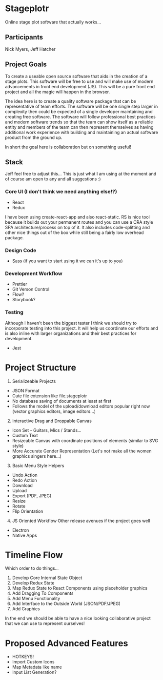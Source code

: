 # Stageplotr

Online stage plot software that actually works...

## Participants

Nick Myers, Jeff Hatcher

## Project Goals

To create a useable open source software that aids in the creation of a stage plots. This software will be free to use and will make use of modern advancements in front end development (JS). This will be a pure front end project and all the magic will happen in the browser.

The idea here is to create a quality software package that can be representative of team efforts. The software will be one single step larger in complexity then could be expected of a single developer maintaining and creating free software. The software will follow professional best practices and modern software trends so that the team can show itself as a reliable entity and members of the team can then represent themselves as having additional work experience with building and maintaining an actual software product from the ground up.

In short the goal here is collaboration but on something useful!

## Stack

Jeff feel free to adjust this... This is just what I am using at the moment and of course am open to any and all suggestions :)

### Core UI (I don't think we need anything else!?)

- React
- Redux

I have been using create-react-app and also react-static. RS is nice tool because it builds out your permanent routes and you can use a CRA style SPA architecture/process on top of it. It also includes code-splitting and other nice things out of the box while still being a fairly low overhead package.

### Design Code

- Sass (if you want to start using it we can it's up to you)

### Development Workflow

- Prettier
- Git Verson Control
- Flow?
- Storybook?

### Testing

Although I haven't been the biggest tester I think we should try to incorporate testing into this project. It will help us coordinate our efforts and is also inline with larger organizations and their best practices for development.

- Jest

# Project Structure

1.  Serializeable Projects

- JSON Format
- Cute file extension like file.stageplotr
- No database saving of documents at least at first
- Follows the model of the upload/download editors popular right now (vector graphics editors, image editors...)

2.  Interactive Drag and Droppable Canvas

- Icon Set - Guitars, Mics / Stands...
- Custom Text
- Resizeable Canvas with coordinate positions of elements (similar to SVG style)
- More Accurate Gender Representation (Let's not make all the women graphics singers here...)

3.  Basic Menu Style Helpers

- Undo Action
- Redo Action
- Download
- Upload
- Export (PDF, JPEG)
- Resize
- Rotate
- Flip Orientation

4.  JS Oriented Workflow
    Other release avenues if the project goes well

- Electron
- Native Apps

# Timeline Flow

Which order to do things...

1.  Develop Core Internal State Object
2.  Develop Redux State
3.  Map Redux State to React Components using placeholder graphics
4.  Add Dragging To Components
5.  Add Menu Functionality
6.  Add Interface to the Outside World (JSON/PDF/JPEG)
7.  Add Graphics

In the end we should be able to have a nice looking collaborative project that we can use to represent ourselves!

# Proposed Advanced Features

- HOTKEYS!
- Import Custom Icons
- Map Metadata like name
- Input List Generation?
